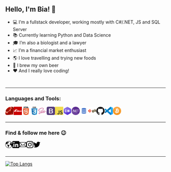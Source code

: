 ## Hello, I'm Bia! 👋

- 💻 I’m a fullstack developer, working mostly with C#/.NET, JS and SQL Server 
- 📚 Currently learning Python and Data Science
- 🎓 I’m also a biologist and a lawyer 
- 📈 I’m a financial market enthusiast
- 🌎 I love travelling and trying new foods 
- 🍺 I brew my own beer 
- ❤️ And I really love coding! 

<br />
<hr>

### Languages and Tools:

<img align="left" alt="Ruby" width="26px" src="https://raw.githubusercontent.com/github/explore/80688e429a7d4ef2fca1e82350fe8e3517d3494d/topics/ruby/ruby.png" />
<img align="left" alt="Ruby on Rails" width="26px" src="https://raw.githubusercontent.com/github/explore/80688e429a7d4ef2fca1e82350fe8e3517d3494d/topics/rails/rails.png" />
<img align="left" alt="HTML5" width="26px" src="https://raw.githubusercontent.com/github/explore/80688e429a7d4ef2fca1e82350fe8e3517d3494d/topics/html/html.png" />
<img align="left" alt="CSS3" width="26px" src="https://raw.githubusercontent.com/github/explore/80688e429a7d4ef2fca1e82350fe8e3517d3494d/topics/css/css.png" />
<img align="left" alt="Sass" width="26px" src="https://raw.githubusercontent.com/github/explore/80688e429a7d4ef2fca1e82350fe8e3517d3494d/topics/sass/sass.png" />
<img align="left" alt="Bootstrap" width="26px" src="https://raw.githubusercontent.com/github/explore/80688e429a7d4ef2fca1e82350fe8e3517d3494d/topics/bootstrap/bootstrap.png">
<img align="left" alt="JavaScript" width="26px" src="https://raw.githubusercontent.com/github/explore/80688e429a7d4ef2fca1e82350fe8e3517d3494d/topics/javascript/javascript.png" />
<img align="left" alt="CSharp" width="26px" src="https://raw.githubusercontent.com/github/explore/80688e429a7d4ef2fca1e82350fe8e3517d3494d/topics/csharp/csharp.png" />
<img align="left" alt="DotNet" width="26px" src="https://raw.githubusercontent.com/github/explore/93d8a67084f94b2a444e510199a6e7622e5b09a3/topics/dotnet/dotnet.png" />
<img align="left" alt="SQL" width="26px" src="https://raw.githubusercontent.com/github/explore/80688e429a7d4ef2fca1e82350fe8e3517d3494d/topics/sql/sql.png" />
<img align="left" alt="Git" width="26px" src="https://raw.githubusercontent.com/github/explore/80688e429a7d4ef2fca1e82350fe8e3517d3494d/topics/git/git.png" />
<img align="left" alt="GitHub" width="26px" src="https://raw.githubusercontent.com/github/explore/78df643247d429f6cc873026c0622819ad797942/topics/github/github.png" />
<img align="left" alt="Visual Studio Code" width="26px" src="https://raw.githubusercontent.com/github/explore/80688e429a7d4ef2fca1e82350fe8e3517d3494d/topics/visual-studio-code/visual-studio-code.png" />
<img align="left" alt="Bitcoin" width="26px" src="https://raw.githubusercontent.com/github/explore/80688e429a7d4ef2fca1e82350fe8e3517d3494d/topics/bitcoin/bitcoin.png">


<br />
<br />
<hr>

### Find & follow me here 😉

[<img align="left" alt="Website" width="22px" src="images/earth.png">](https://biacaram.github.io/portfolio/)
[<img align="left" alt="LinkedIn" width="22px" src="images/linkedin.png">](https://www.linkedin.com/in/biacaram/)
[<img align="left" alt="Email" width="22px" src="images/mail.png">](mailto:biacaram@hotmail.com)
[<img align="left" alt="Instagram" width="22px" src="images/instagram.png">](https://www.instagram.com/biacaram/)
[<img align="left" alt="Twitter" width="22px" src="images/twitter.png">](https://twitter.com/biacaram)

<br />
<br />
<hr>

<!-- [![Bia's github stats](https://github-readme-stats.vercel.app/api?username=biacaram&count_private=true&show_icons=true)](https://github.com/biacaram/github-readme-stats)
<br /> -->

[![Top Langs](https://github-readme-stats.vercel.app/api/top-langs/?username=biacaram&langs_count=6)](https://github.com/biacaram/github-readme-stats)

